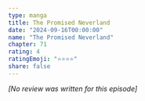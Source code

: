 ```yaml
---
type: manga
title: The Promised Neverland
date: "2024-09-16T00:00:00"
name: "The Promised Neverland"
chapter: 71
rating: 4
ratingEmoji: "⭐️⭐️⭐️⭐️"
share: false
---
```


_[No review was written for this episode]_